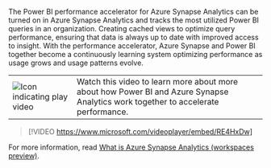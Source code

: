 The Power BI performance accelerator for Azure Synapse Analytics can be turned on in Azure Synapse Analytics and tracks the most utilized Power BI queries in an organization. Creating cached views to optimize query performance, ensuring that data is always up to date with improved access to insight.​ With the performance accelerator, Azure Synapse and Power BI together become a continuously learning system optimizing performance as usage grows and usage patterns evolve.

|||
| :--- | :--- |
| ![Icon indicating play video](../media/video_icon.png)| Watch this video to learn more about more about how Power BI and Azure Synapse Analytics work together to accelerate performance.|

>[!VIDEO https://www.microsoft.com/videoplayer/embed/RE4HxDw]

For more information, read [What is Azure Synapse Analytics (workspaces preview)](https://docs.microsoft.com/azure/synapse-analytics/overview-what-is).

